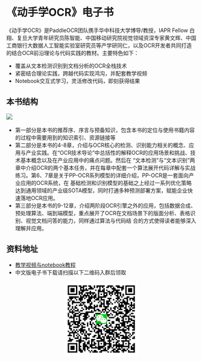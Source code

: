 # 《动手学OCR》电子书

《动手学OCR》是PaddleOCR团队携手华中科技大学博导/教授，IAPR Fellow 白翔、复旦大学青年研究员陈智能、中国移动研究院视觉领域资深专家黄文辉、中国工商银行大数据人工智能实验室研究员等产学研同仁，以及OCR开发者共同打造的结合OCR前沿理论与代码实践的教材。主要特色如下：

- 覆盖从文本检测识别到文档分析的OCR全栈技术
- 紧密结合理论实践，跨越代码实现鸿沟，并配套教学视频
- Notebook交互式学习，灵活修改代码，即刻获得结果


## 本书结构

![](https://ai-studio-static-online.cdn.bcebos.com/5e612d9079b84958940614d9613eb928f1a50fe21ba6446cb99186bf2d76fe3d)

- 第一部分是本书的推荐序、序言与预备知识，包含本书的定位与使用书籍内容的过程中需要用到的知识索引、资源链接等
- 第二部分是本书的4-8章，介绍与OCR核心的检测、识别能力相关的概念、应用与产业实践。在“OCR技术导论”中总括性的解释OCR的应用场景和挑战、技术基本概念以及在产业应用中的痛点问题。然后在
“文本检测”与“文本识别”两章中介绍OCR的两个基本任务，并在每章中配套一个算法展开代码详解与实战练习。第6、7章是关于PP-OCR系列模型的详细介绍，PP-OCR是一套面向产业应用的OCR系统，在
基础检测和识别模型的基础之上经过一系列优化策略达到通用领域的产业级SOTA模型，同时打通多种预测部署方案，赋能企业快速落地OCR应用。
- 第三部分是本书的9-12章，介绍两阶段OCR引擎之外的应用，包括数据合成、预处理算法、端到端模型，重点展开了OCR在文档场景下的版面分析、表格识别、视觉文档问答的能力，同样通过算法与代码结
合的方式使得读者能够深入理解并应用。


## 资料地址
- [教学视频与notebook教程](https://aistudio.baidu.com/aistudio/education/group/info/25207)
- 中文版电子书下载请扫描以下二维码入群后领取
<div align="center">
<img src="https://raw.githubusercontent.com/PaddlePaddle/PaddleOCR/dygraph/doc/joinus.PNG"  width = "200" height = "200" />
</div>

